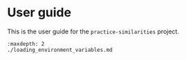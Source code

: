 # User guide

This is the user guide for the `practice-similarities` project.

```{toctree}
:maxdepth: 2
./loading_environment_variables.md
```
